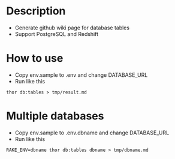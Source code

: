 # Description
- Generate github wiki page for database tables
- Support PostgreSQL and Redshift

# How to use
- Copy env.sample to .env and change DATABASE_URL
- Run like this
```
thor db:tables > tmp/result.md
```

# Multiple databases
- Copy env.sample to .env.dbname and change DATABASE_URL
- Run like this
```
RAKE_ENV=dbname thor db:tables dbname > tmp/dbname.md
```

